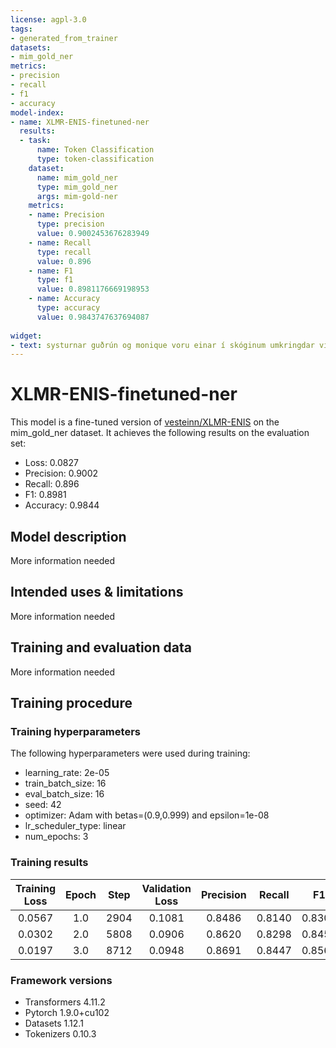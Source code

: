 ```yaml
---
license: agpl-3.0
tags:
- generated_from_trainer
datasets:
- mim_gold_ner
metrics:
- precision
- recall
- f1
- accuracy
model-index:
- name: XLMR-ENIS-finetuned-ner
  results:
  - task:
      name: Token Classification
      type: token-classification
    dataset:
      name: mim_gold_ner
      type: mim_gold_ner
      args: mim-gold-ner
    metrics:
    - name: Precision
      type: precision
      value: 0.9002453676283949
    - name: Recall
      type: recall
      value: 0.896
    - name: F1
      type: f1
      value: 0.8981176669198953
    - name: Accuracy
      type: accuracy
      value: 0.9843747637694087
      
widget:
- text: systurnar guðrún og monique voru einar í skóginum umkringdar víði, eik og reyni með þá ósk að sameinast fjölskyldu sinni sem fór á mai thai og í bíó paradís að sjá jim carey leika í the eternal sunshine of the spotless mind.
---
```


<!-- This model card has been generated automatically according to the information the Trainer had access to. You
should probably proofread and complete it, then remove this comment. -->

# XLMR-ENIS-finetuned-ner

This model is a fine-tuned version of [vesteinn/XLMR-ENIS](https://huggingface.co/vesteinn/XLMR-ENIS) on the mim_gold_ner dataset.
It achieves the following results on the evaluation set:
- Loss: 0.0827
- Precision: 0.9002
- Recall: 0.896
- F1: 0.8981
- Accuracy: 0.9844

## Model description

More information needed

## Intended uses & limitations

More information needed

## Training and evaluation data

More information needed

## Training procedure

### Training hyperparameters

The following hyperparameters were used during training:
- learning_rate: 2e-05
- train_batch_size: 16
- eval_batch_size: 16
- seed: 42
- optimizer: Adam with betas=(0.9,0.999) and epsilon=1e-08
- lr_scheduler_type: linear
- num_epochs: 3

### Training results

| Training Loss | Epoch | Step | Validation Loss | Precision | Recall | F1     | Accuracy |
|:-------------:|:-----:|:----:|:---------------:|:---------:|:------:|:------:|:--------:|
| 0.0567        | 1.0   | 2904 | 0.1081          | 0.8486    | 0.8140 | 0.8309 | 0.9796   |
| 0.0302        | 2.0   | 5808 | 0.0906          | 0.8620    | 0.8298 | 0.8456 | 0.9818   |
| 0.0197        | 3.0   | 8712 | 0.0948          | 0.8691    | 0.8447 | 0.8567 | 0.9826   |


### Framework versions

- Transformers 4.11.2
- Pytorch 1.9.0+cu102
- Datasets 1.12.1
- Tokenizers 0.10.3
